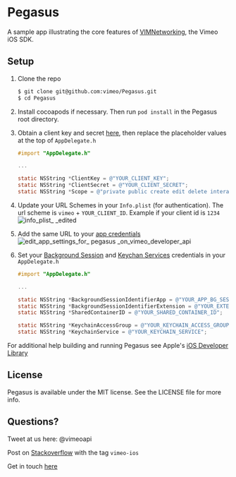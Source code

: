 # Pegasus
A sample app illustrating the core features of [VIMNetworking](https://github.com/vimeo/VIMNetworking), the Vimeo iOS SDK. 

## Setup

1. Clone the repo
    
    ```bash
    $ git clone git@github.com:vimeo/Pegasus.git
    $ cd Pegasus
    ```

2. Install cocoapods if necessary. Then run `pod install` in the Pegasus root directory.

3. Obtain a client key and secret [here](https://developer.vimeo.com/apps), then replace the placeholder values at the top of `AppDelegate.h`

    ```Objective-c
    #import "AppDelegate.h"

    ...

    static NSString *ClientKey = @"YOUR_CLIENT_KEY";
    static NSString *ClientSecret = @"YOUR_CLIENT_SECRET";
    static NSString *Scope = @"private public create edit delete interact upload";
    ```

4. Update your URL Schemes in your `Info.plist` (for authentication). The url scheme is `vimeo` + `YOUR_CLIENT_ID`. Example if your client id is `1234`  
   ![info_plist_ _edited](https://cloud.githubusercontent.com/assets/1383979/7306074/bb421c72-e9d0-11e4-9d48-9dd27941fdcc.jpg)

5. Add the same URL to your [app credentials](https://developer.vimeo.com/apps)  
   ![edit_app_settings_for_ pegasus _on_vimeo_developer_api](https://cloud.githubusercontent.com/assets/1383979/7306122/f6460e82-e9d0-11e4-8a76-2026ed15ef25.jpg)

6. Set your [Background Session](https://developer.apple.com/library/prerelease/ios/documentation/General/Conceptual/ExtensibilityPG/ExtensionScenarios.html) and [Keychan Services](https://developer.apple.com/library/ios/documentation/Security/Reference/keychainservices/) credentials in your `AppDelegate.h`

    ```Objective-c
    #import "AppDelegate.h"

    ...

    static NSString *BackgroundSessionIdentifierApp = @"YOUR_APP_BG_SESSION_ID";
    static NSString *BackgroundSessionIdentifierExtension = @"YOUR_EXTENSION_BG_SESSION_ID"; // Must be different from BackgroundSessionIdentifierApp
    static NSString *SharedContainerID = @"YOUR_SHARED_CONTAINER_ID";

    static NSString *KeychainAccessGroup = @"YOUR_KEYCHAIN_ACCESS_GROUP";
    static NSString *KeychainService = @"YOUR_KEYCHAIN_SERVICE";
    ```


For additional help building and running Pegasus see Apple's [iOS Developer Library](https://developer.apple.com/library/ios/navigation/)

## License

Pegasus is available under the MIT license. See the LICENSE file for more info.

## Questions?

Tweet at us here: @vimeoapi

Post on [Stackoverflow](http://stackoverflow.com/questions/tagged/vimeo-ios) with the tag `vimeo-ios`

Get in touch [here](Vimeo.com/help/contact)
